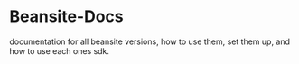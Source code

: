 # Beansite-Docs
documentation for all beansite versions, how to use them, set them up, and how to use each ones sdk.
